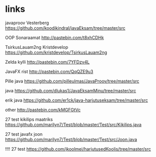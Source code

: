 # links
javaproov Vesterberg https://github.com/koodikindral/javaEksam/tree/master/src

OOP Sonaraamat http://pastebin.com/t8xhCDHk

TsirkusLauam2ng Kristdevelop https://github.com/kristdevelop/TsirkusLauam2ng

Zelda kylli http://pastebin.com/7YFDzv4L

JavaFX rist http://pastebin.com/QqQZE9u3

Pille java https://github.com/pilleulmas/JavaProov/tree/master/src


java https://github.com/dlukas1/JavaEksamMinu/tree/master/src

erik java https://github.com/er1ck/java-harjutuseksam/tree/master/src


other
http://pastebin.com/kMGFGtVc


27 test kikilips maatriks https://github.com/marilyn7/Test/blob/master/Test/src/Kikilips.java


27 test javafx joon https://github.com/marilyn7/Test/blob/master/Test/src/Joon.java


!!!! 27 test https://github.com/jkoolmei/harjutusedKoolis/tree/master/src
